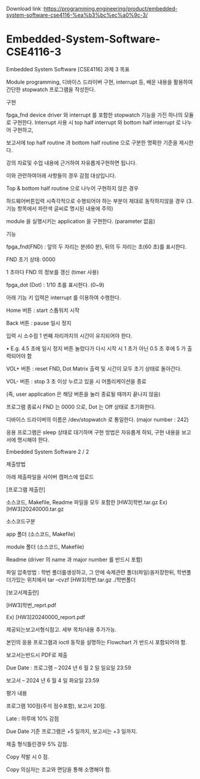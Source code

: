 Download link :https://programming.engineering/product/embedded-system-software-cse4116-%ea%b3%bc%ec%a0%9c-3/


# Embedded-System-Software-CSE4116-3
Embedded System Software [CSE4116] 과제 3
목표

Module programming, 디바이스 드라이버 구현, interrupt 등, 배운 내용을 활용하여 간단한 stopwatch 프로그램을 작성한다.

구현

fpga_fnd device driver 와 interrupt 를 포함한 stopwatch 기능을 가진 하나의 모듈로 구현한다. Interrupt 사용 시 top half interrupt 와 bottom half interrupt 로 나누어 구현하고,

보고서에 top half routine 과 bottom half routine 으로 구분한 명확한 기준을 제시한다.

강의 자료및 수업 내용에 근거하여 자유롭게구현하면 됩니다.

이와 관련하여아래 사항들의 경우 감점 대상입니다.

Top & bottom half routine 으로 나누어 구현하지 않은 경우

하드웨어버튼입력 시즉각적으로 수행되어야 하는 부분이 제대로 동작하지않을 경우 (3.기능 항목에서 파란색 글씨로 명시된 내용에 주의)

module 을 실행시키는 application 을 구현한다. (parameter 없음)

기능

fpga_fnd(FND) : 앞의 두 자리는 분(60 분), 뒤의 두 자리는 초(60 초)를 표시한다.

FND 초기 상태: 0000

1 초마다 FND 의 정보를 갱신 (timer 사용)

fpga_dot (Dot) : 1/10 초를 표시한다. (0~9)

아래 기능 키 입력은 interrupt 를 이용하여 수행한다.

Home 버튼 : start 스톱워치 시작

Back 버튼 : pause 일시 정지

입력 시 소수점 1 번째 자리까지의 시간이 유지되어야 한다.

• E.g. 4.5 초에 일시 정지 버튼 눌렀다가 다시 시작 시 1 초가 아닌 0.5 초 후에 5 가 출력되어야 함

VOL+ 버튼 : reset FND, Dot Matrix 출력 및 시간이 모두 초기 상태로 돌아간다.

VOL- 버튼 : stop 3 초 이상 누르고 있을 시 어플리케이션을 종료

(즉, user application 은 해당 버튼을 눌러 종료될 때까지 끝나지 않음)

프로그램 종료시 FND 는 0000 으로, Dot 는 Off 상태로 초기화한다.

디바이스 드라이버의 이름은 /dev/stopwatch 로 통일한다. (major number : 242)

응용 프로그램은 sleep 상태로 대기하며 구현 방법은 자유롭게 하되, 구현 내용을 보고서에 명시해야 한다.



Embedded System Software 2 / 2



제출방법

아래 제출파일을 사이버 캠퍼스에 업로드

[프로그램 제출란]

소스코드, Makefile, Readme 파일을 모두 포함한 [HW3]학번.tar.gz Ex) [HW3]20240000.tar.gz

소스코드구분

app 폴더 (소스코드, Makefile)

module 폴더 (소스코드, Makefile)

Readme (driver 의 name 과 major number 를 반드시 포함)

파일 압축방법 : 학번 폴더를생성하고, 그 안에 숙제관련 폴더(파일)을저장한뒤, 학번폴더가있는 위치에서 tar –cvzf [HW3]학번.tar.gz ./학번폴더

[보고서제출란]

[HW3]학번_reprt.pdf

Ex) [HW3]20240000_report.pdf

제공되는보고서형식참고. 세부 목차/내용 추가가능.

본인의 응용 프로그램과 ioctl 동작을 설명하는 Flowchart 가 반드시 포함되어야 함.

보고서는반드시 PDF로 제출

Due Date : 프로그램 – 2024 년 6 월 2 일 일요일 23:59

보고서 – 2024 년 6 월 4 일 화요일 23:59

평가 내용

프로그램 100점(주석 점수포함), 보고서 20점.

Late : 하루에 10% 감점

Due Date 기준 프로그램은 +5 일까지, 보고서는 +3 일까지.

제출 형식틀린경우 5% 감점.

Copy 적발 시 0 점.

Copy 의심자는 조교와 면담을 통해 소명해야 함.
